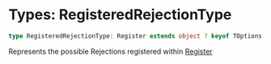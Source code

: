 # Types: RegisteredRejectionType

```ts
type RegisteredRejectionType: Register extends object ? keyof TOptions["rejections"] | BuiltInRejectionType : BuiltInRejectionType;
```

Represents the possible Rejections registered within [Register](../interfaces/Register.md)
